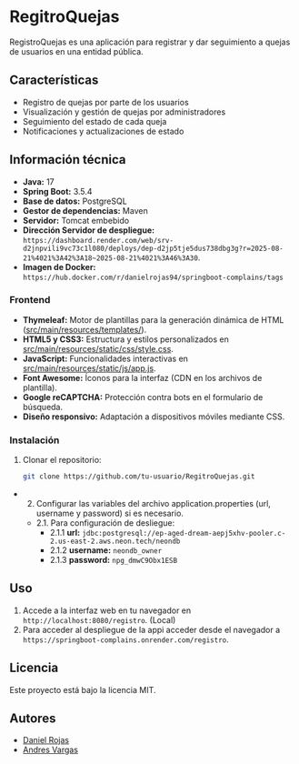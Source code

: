 ﻿# RegitroQuejas

RegistroQuejas es una aplicación para registrar y dar seguimiento a quejas de usuarios en una entidad pública.

## Características

- Registro de quejas por parte de los usuarios
- Visualización y gestión de quejas por administradores
- Seguimiento del estado de cada queja
- Notificaciones y actualizaciones de estado

## Información técnica

- **Java:** 17
- **Spring Boot:** 3.5.4
- **Base de datos:** PostgreSQL
- **Gestor de dependencias:** Maven
- **Servidor:** Tomcat embebido
- **Dirección Servidor de despliegue:** `https://dashboard.render.com/web/srv-d2jnpvili9vc73c1l080/deploys/dep-d2jp5tje5dus738dbg3g?r=2025-08-21%4021%3A42%3A18~2025-08-21%4021%3A46%3A30`.
- **Imagen de Docker:** `https://hub.docker.com/r/danielrojas94/springboot-complains/tags`

### Frontend

- **Thymeleaf:** Motor de plantillas para la generación dinámica de HTML ([src/main/resources/templates/](src/main/resources/templates/)).
- **HTML5 y CSS3:** Estructura y estilos personalizados en [src/main/resources/static/css/style.css](src/main/resources/static/css/style.css).
- **JavaScript:** Funcionalidades interactivas en [src/main/resources/static/js/app.js](src/main/resources/static/js/app.js).
- **Font Awesome:** Íconos para la interfaz (CDN en los archivos de plantilla).
- **Google reCAPTCHA:** Protección contra bots en el formulario de búsqueda.
- **Diseño responsivo:** Adaptación a dispositivos móviles mediante CSS.

### Instalación

1. Clonar el repositorio:
   ```bash
   git clone https://github.com/tu-usuario/RegitroQuejas.git
   ```
+ 2. Configurar las variables del archivo application.properties (url, username y password) si es necesario.
   + 2.1. Para configuración de desliegue:
     + 2.1.1 **url:** `jdbc:postgresql://ep-aged-dream-aepj5xhv-pooler.c-2.us-east-2.aws.neon.tech/neondb`
      + 2.1.2 **username:** `neondb_owner`
      + 2.1.3 **password:** `npg_dmwC9Obx1ESB`

## Uso

1. Accede a la interfaz web en tu navegador en `http://localhost:8080/registro`. (Local)
2. Para acceder al despliegue de la appi acceder desde el navegador a `https://springboot-complains.onrender.com/registro`.


## Licencia

Este proyecto está bajo la licencia MIT.

## Autores

- [Daniel Rojas](https://github.com/RojasD13)
- [Andres Vargas](https://github.com/andres-Vargas02)






